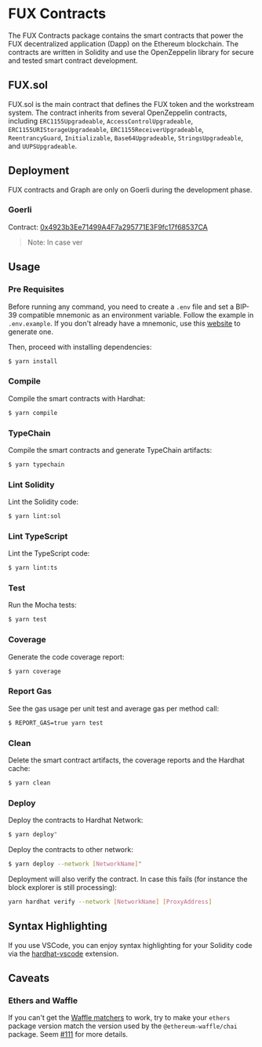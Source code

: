 # FUX Contracts

The FUX Contracts package contains the smart contracts that power the FUX decentralized application (Dapp) on the Ethereum blockchain. The contracts are written in Solidity and use the OpenZeppelin library for secure and tested smart contract development.

## FUX.sol

FUX.sol is the main contract that defines the FUX token and the workstream system. The contract inherits from several OpenZeppelin contracts, including `ERC1155Upgradeable`, `AccessControlUpgradeable`, `ERC1155URIStorageUpgradeable`, `ERC1155ReceiverUpgradeable`, `ReentrancyGuard`, `Initializable`, `Base64Upgradeable`, `StringsUpgradeable`, and `UUPSUpgradeable`.

## Deployment

FUX contracts and Graph are only on Goerli during the development phase.

### Goerli

Contract: [0x4923b3Ee71499A4F7a295771E3F9fc17f68537CA](https://goerli.etherscan.io/address/0x4923b3Ee71499A4F7a295771E3F9fc17f68537CA)

> Note: In case ver

## Usage

### Pre Requisites

Before running any command, you need to create a `.env` file and set a BIP-39 compatible mnemonic as an environment
variable. Follow the example in `.env.example`. If you don't already have a mnemonic, use this [website](https://iancoleman.io/bip39/) to generate one.

Then, proceed with installing dependencies:

```sh
$ yarn install
```

### Compile

Compile the smart contracts with Hardhat:

```sh
$ yarn compile
```

### TypeChain

Compile the smart contracts and generate TypeChain artifacts:

```sh
$ yarn typechain
```

### Lint Solidity

Lint the Solidity code:

```sh
$ yarn lint:sol
```

### Lint TypeScript

Lint the TypeScript code:

```sh
$ yarn lint:ts
```

### Test

Run the Mocha tests:

```sh
$ yarn test
```

### Coverage

Generate the code coverage report:

```sh
$ yarn coverage
```

### Report Gas

See the gas usage per unit test and average gas per method call:

```sh
$ REPORT_GAS=true yarn test
```

### Clean

Delete the smart contract artifacts, the coverage reports and the Hardhat cache:

```sh
$ yarn clean
```

### Deploy

Deploy the contracts to Hardhat Network:

```sh
$ yarn deploy"
```

Deploy the contracts to other network:

```sh
$ yarn deploy --network [NetworkName]"
```

Deployment will also verify the contract. In case this fails (for instance the block explorer is still processing):

```sh
yarn hardhat verify --network [NetworkName] [ProxyAddress]
```

## Syntax Highlighting

If you use VSCode, you can enjoy syntax highlighting for your Solidity code via the [hardhat-vscode](https://github.com/NomicFoundation/hardhat-vscode) extension.

## Caveats

### Ethers and Waffle

If you can't get the [Waffle matchers](https://ethereum-waffle.readthedocs.io/en/latest/matchers.html) to work, try to
make your `ethers` package version match the version used by the `@ethereum-waffle/chai` package. Seem
[#111](https://github.com/paulrberg/solidity-template/issues/111) for more details.
